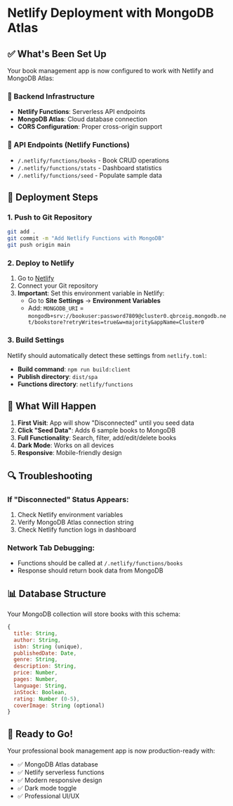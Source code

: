 # Netlify Deployment with MongoDB Atlas

## ✅ What's Been Set Up

Your book management app is now configured to work with Netlify and MongoDB Atlas:

### 🔧 Backend Infrastructure

- **Netlify Functions**: Serverless API endpoints
- **MongoDB Atlas**: Cloud database connection
- **CORS Configuration**: Proper cross-origin support

### 📡 API Endpoints (Netlify Functions)

- `/.netlify/functions/books` - Book CRUD operations
- `/.netlify/functions/stats` - Dashboard statistics
- `/.netlify/functions/seed` - Populate sample data

## 🚀 Deployment Steps

### 1. Push to Git Repository

```bash
git add .
git commit -m "Add Netlify Functions with MongoDB"
git push origin main
```

### 2. Deploy to Netlify

1. Go to [Netlify](https://netlify.com)
2. Connect your Git repository
3. **Important**: Set this environment variable in Netlify:
   - Go to **Site Settings** → **Environment Variables**
   - Add: `MONGODB_URI` = `mongodb+srv://bookuser:password7809@cluster0.qbrceig.mongodb.net/bookstore?retryWrites=true&w=majority&appName=Cluster0`

### 3. Build Settings

Netlify should automatically detect these settings from `netlify.toml`:

- **Build command**: `npm run build:client`
- **Publish directory**: `dist/spa`
- **Functions directory**: `netlify/functions`

## 🎯 What Will Happen

1. **First Visit**: App will show "Disconnected" until you seed data
2. **Click "Seed Data"**: Adds 6 sample books to MongoDB
3. **Full Functionality**: Search, filter, add/edit/delete books
4. **Dark Mode**: Works on all devices
5. **Responsive**: Mobile-friendly design

## 🔍 Troubleshooting

### If "Disconnected" Status Appears:

1. Check Netlify environment variables
2. Verify MongoDB Atlas connection string
3. Check Netlify function logs in dashboard

### Network Tab Debugging:

- Functions should be called at `/.netlify/functions/books`
- Response should return book data from MongoDB

## 📊 Database Structure

Your MongoDB collection will store books with this schema:

```javascript
{
  title: String,
  author: String,
  isbn: String (unique),
  publishedDate: Date,
  genre: String,
  description: String,
  price: Number,
  pages: Number,
  language: String,
  inStock: Boolean,
  rating: Number (0-5),
  coverImage: String (optional)
}
```

## 🎉 Ready to Go!

Your professional book management app is now production-ready with:

- ✅ MongoDB Atlas database
- ✅ Netlify serverless functions
- ✅ Modern responsive design
- ✅ Dark mode toggle
- ✅ Professional UI/UX
